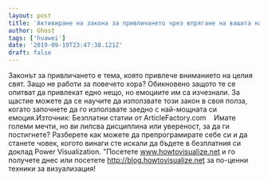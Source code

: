 ```yaml
---
layout: post
title: 'Активиране на закона за привличането чрез впрягане на вашата най-мощна емоция'
author: Ghost
tags: ['huawei']
date: '2019-09-19T23:47:38.121Z'
draft: false
---
```


Законът за привличането е тема, която привлече вниманието на целия свят. Защо не работи за повечето хора? Обикновено защото те се опитват да привлекат едно нещо, но емоциите им са изчезнали. За щастие можете да се научите да използвате този закон в своя полза, когато започнете да го използвате заедно с най-мощната си емоция.Източник: Безплатни статии от ArticleFactory.com    Имате големи мечти, но ви липсва дисциплина или увереност, за да ги постигнете? Разберете как можете да препрограмирате себе си и да станете човек, когото винаги сте искали да бъдете в безплатния си доклад Power Visualization. "Посетете www.howtovisualize.net и го получете днес или посетете http://blog.howtovisualize.net за по-ценни техники за визуализация!
